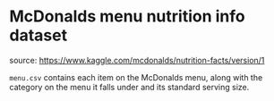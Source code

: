 # McDonalds menu nutrition info dataset

source: https://www.kaggle.com/mcdonalds/nutrition-facts/version/1

`menu.csv` contains each item on the McDonalds menu, along with the category on the menu it falls under and its standard serving size.

